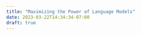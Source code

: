 ```yaml
---
title: "Maximizing the Power of Language Models"
date: 2023-03-22T14:34:34-07:00
draft: true
---
```


